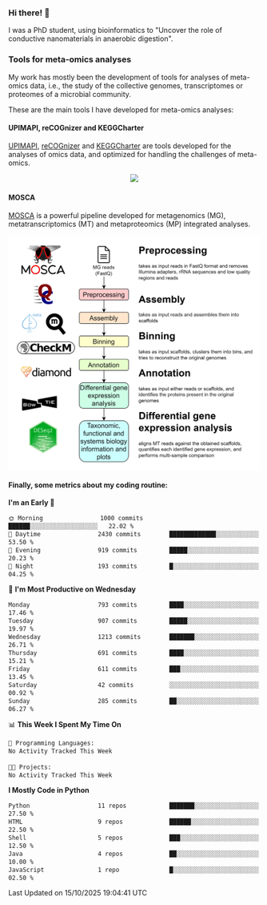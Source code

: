 ### Hi there! 👋

I was a PhD student, using bioinformatics to "Uncover the role of conductive nanomaterials in anaerobic digestion".

### Tools for meta-omics analyses

My work has mostly been the development of tools for analyses of meta-omics data, i.e., the study of the collective genomes, transcriptomes or proteomes of a microbial community.

These are the main tools I have developed for meta-omics analyses:

#### UPIMAPI, reCOGnizer and KEGGCharter

[UPIMAPI](https://github.com/iquasere/UPIMAPI), [reCOGnizer](https://github.com/iquasere/reCOGnizer) and [KEGGCharter](https://github.com/iquasere/KEGGCharter) are tools developed for the analyses of omics data, and optimized for handling the challenges of meta-omics.

<p align="center">
    <img src="assets/annotation_paper.png">
</p>

#### MOSCA

[MOSCA](https://github.com/iquasere/MOSCA) is a powerful pipeline developed for metagenomics (MG), metatranscriptomics (MT) and metaproteomics (MP) integrated analyses.

<p align="center">
    <img src="assets/mosca_workflow.png" align="center" width="700">
</p>


#### Finally, some metrics about my coding routine:

<!--START_SECTION:waka-->
**I'm an Early 🐤** 

```text
🌞 Morning                1000 commits        ██████░░░░░░░░░░░░░░░░░░░   22.02 % 
🌆 Daytime                2430 commits        █████████████░░░░░░░░░░░░   53.50 % 
🌃 Evening                919 commits         █████░░░░░░░░░░░░░░░░░░░░   20.23 % 
🌙 Night                  193 commits         █░░░░░░░░░░░░░░░░░░░░░░░░   04.25 % 
```
📅 **I'm Most Productive on Wednesday** 

```text
Monday                   793 commits         ████░░░░░░░░░░░░░░░░░░░░░   17.46 % 
Tuesday                  907 commits         █████░░░░░░░░░░░░░░░░░░░░   19.97 % 
Wednesday                1213 commits        ███████░░░░░░░░░░░░░░░░░░   26.71 % 
Thursday                 691 commits         ████░░░░░░░░░░░░░░░░░░░░░   15.21 % 
Friday                   611 commits         ███░░░░░░░░░░░░░░░░░░░░░░   13.45 % 
Saturday                 42 commits          ░░░░░░░░░░░░░░░░░░░░░░░░░   00.92 % 
Sunday                   285 commits         ██░░░░░░░░░░░░░░░░░░░░░░░   06.27 % 
```


📊 **This Week I Spent My Time On** 

```text
💬 Programming Languages: 
No Activity Tracked This Week

🐱‍💻 Projects: 
No Activity Tracked This Week
```

**I Mostly Code in Python** 

```text
Python                   11 repos            ███████░░░░░░░░░░░░░░░░░░   27.50 % 
HTML                     9 repos             ██████░░░░░░░░░░░░░░░░░░░   22.50 % 
Shell                    5 repos             ███░░░░░░░░░░░░░░░░░░░░░░   12.50 % 
Java                     4 repos             ██░░░░░░░░░░░░░░░░░░░░░░░   10.00 % 
JavaScript               1 repo              █░░░░░░░░░░░░░░░░░░░░░░░░   02.50 % 
```




 Last Updated on 15/10/2025 19:04:41 UTC
<!--END_SECTION:waka-->
